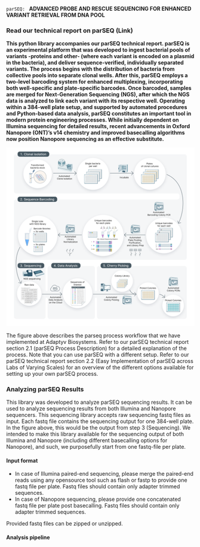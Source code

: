 `parSEQ: ` **ADVANCED PROBE AND RESCUE SEQUENCING FOR
ENHANCED VARIANT RETRIEVAL FROM DNA POOL**

### Read our technical report on parSEQ (Link)


**This python library accompanies our parSEQ technical report. parSEQ is an experimental platform that was developed to ingest bacterial pools of variants -proteins and other- (where each variant is encoded on a plasmid in the bacteria), and deliver sequence-verified, individually separated variants. The process begins with the distribution of bacteria from collective pools into separate clonal wells. After this, parSEQ employs a two-level barcoding system for enhanced multiplexing, incorporating both well-specific and plate-specific barcodes. Once barcoded, samples are merged for Next-Generation Sequencing (NGS), after which the NGS data is analyzed to link each variant with its respective well. Operating within a 384-well plate setup, and supported by automated procedures and Python-based data analysis, parSEQ constitutes an important tool in modern protein engineering processes. While initially dependent on Illumina sequencing for detailed results, recent advancements in Oxford Nanopore (ONT)’s v14 chemistry and improved basecalling algorithms now position Nanopore sequencing as an effective substitute.**

![parSEQ Process Workflow](docs/images/parseq-process-workflow.png)

The figure above describes the parseq process workflow that we have implemented at Adaptyv Biosystems. Refer to our parSEQ technical report section 2.1 (parSEQ Process Description) for a detailed explanation of the process. Note that you can use parSEQ with a different setup. Refer to our parSEQ technical report section 2.2 (Easy Implementation of parSEQ across Labs of Varying Scales) for an overview of the different options available for setting up your own parSEQ process.

### Analyzing parSEQ Results

This library was developed to analyze parSEQ sequencing results. It can be used to analyze sequencing results from both Illumina and Nanopore sequencers. This sequencing library accepts raw sequencing fastq files as input. Each fastq file contains the sequencing output for one 384-well plate. In the figure above, this would be the output from step 3 (Sequencing).
We intended to make this library available for the sequencing output of both Illumina and Nanopore (including different basecalling options for Nanopore), and such, we purposefully start from one fastq-file per plate.

#### Input format

- In case of Illumina paired-end sequencing, please merge the paired-end reads using any opensource tool such as flash or fastp to provide one fastq file per plate. Fastq files should contain only adapter trimmed sequences.
- In case of Nanopore sequencing, please provide one concatenated fastq file per plate post basecalling. Fastq files should contain only adapter trimmed sequences.

Provided fastq files can be zipped or unzipped.

#### Analysis pipeline



